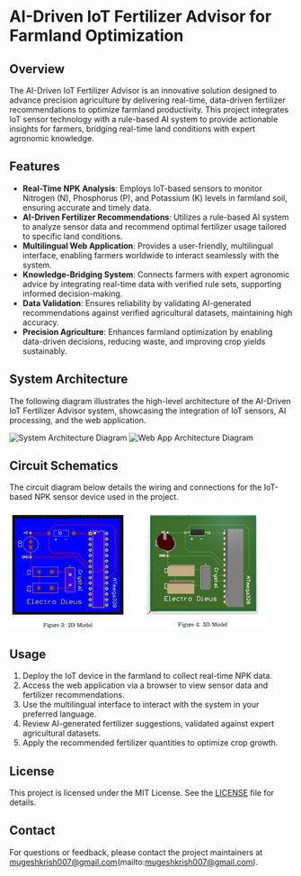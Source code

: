 # AI-Driven IoT Fertilizer Advisor for Farmland Optimization

## Overview
The AI-Driven IoT Fertilizer Advisor is an innovative solution designed to advance precision agriculture by delivering real-time, data-driven fertilizer recommendations to optimize farmland productivity. This project integrates IoT sensor technology with a rule-based AI system to provide actionable insights for farmers, bridging real-time land conditions with expert agronomic knowledge.

## Features
- **Real-Time NPK Analysis**: Employs IoT-based sensors to monitor Nitrogen (N), Phosphorus (P), and Potassium (K) levels in farmland soil, ensuring accurate and timely data.
- **AI-Driven Fertilizer Recommendations**: Utilizes a rule-based AI system to analyze sensor data and recommend optimal fertilizer usage tailored to specific land conditions.
- **Multilingual Web Application**: Provides a user-friendly, multilingual interface, enabling farmers worldwide to interact seamlessly with the system.
- **Knowledge-Bridging System**: Connects farmers with expert agronomic advice by integrating real-time data with verified rule sets, supporting informed decision-making.
- **Data Validation**: Ensures reliability by validating AI-generated recommendations against verified agricultural datasets, maintaining high accuracy.
- **Precision Agriculture**: Enhances farmland optimization by enabling data-driven decisions, reducing waste, and improving crop yields sustainably.

## System Architecture
The following diagram illustrates the high-level architecture of the AI-Driven IoT Fertilizer Advisor system, showcasing the integration of IoT sensors, AI processing, and the web application.

![System Architecture Diagram](images/device_diagram.png)
![Web App Architecture Diagram](images/app_diagram.png)


## Circuit Schematics
The circuit diagram below details the wiring and connections for the IoT-based NPK sensor device used in the project.

![Circuit Schematics](images/circuit_schematic.png)





## Usage
1. Deploy the IoT device in the farmland to collect real-time NPK data.
2. Access the web application via a browser to view sensor data and fertilizer recommendations.
3. Use the multilingual interface to interact with the system in your preferred language.
4. Review AI-generated fertilizer suggestions, validated against expert agricultural datasets.
5. Apply the recommended fertilizer quantities to optimize crop growth.


## License
This project is licensed under the MIT License. See the [LICENSE](LICENSE) file for details.

## Contact
For questions or feedback, please contact the project maintainers at mugeshkrish007@gmail.com(mailto:mugeshkrish007@gmail.com).
